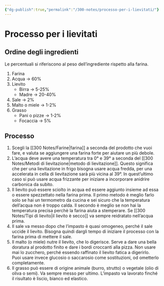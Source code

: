 ```yaml
---
{"dg-publish":true,"permalink":"/300-notes/processo-per-i-lievitati/"}
---
```


# Processo per i lievitati
## Ordine degli ingredienti
Le percentuali si riferiscono al peso dell’ingrediente rispetto alla farina.
1. Farina
2. Acqua → 60%
3. Lievito 
	- Birra → 5-25%
	- Madre → 20-40%
4. Sale → 2%
5. Malto o miele → 1-2%
6. Grasso 
	- Pani o pizze → 1-2%
	- Focaccia → 5%
## Processo
1. Scegli la [[300 Notes/Farine\|farina]] a seconda del prodotto che vuoi fare, e valuta se aggiungere una farina forte per aiutare un più debole.
2. L’acqua deve avere una temperatura tra 0° e 39° a seconda del [[300 Notes/Metodi di lievitazione\|metodo di lievitazione]]. Questo significa che per una lievitazione in frigo bisogna usare acqua fredda, per una accelerata in cella di lievitazione sarà più vicina al 39°. In quest’ultimo caso si può usare acqua frizzante per iniziare a incorporare anidrire carbonica da subito.
3. Il lievito può essere sciolto in acqua ed essere aggiunto insieme ad essa o essere spezzettato nella farina prima. Il primo metodo è meglio farlo solo se hai un termometro da cucina e sei sicuro che la temperatura dell’acqua non è troppo calda. Il secondo è meglio se non hai la temperatura precisa perchè la farina aiuta a stemperare. Se [[300 Notes/Tipi di lievito\|il lievito è secco]] va sempre reidratato nell’acqua prima.
4. Il sale va messo dopo che l’impasto è quasi omogeneo, perché il sale uccide il lievito. Bisogna quindi dargli tempo di iniziare il processo con la farina prima di mettere il sale.
5. Il malto (o miele) nutre il lievito, che lo digerisce. Serve a dare una bella doratura al prodotto finito e dare i bordi croccanti alla pizza. Non usare mai lo zucchero, perché essendo raffinato il lievito fatica a digerirlo. Puoi usare invece glucosio o saccarosio come sostituzioni, od ometterlo completamente.
6. Il grasso può essere di origine animale (burro, strutto) o vegetale (olio di oliva o semi). Va sempre messo per ultimo. L’impasto va lavorato finché il risultato è liscio, bianco ed elastico.